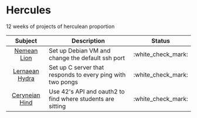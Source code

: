 # Hercules

12 weeks of projects of herculean proportion

| Subject                           | Description                                                | Status               |
| :-:                               | -                                                          | :-:                  |
| [Nemean Lion](nemean_lion/)       | Set up Debian VM and change the default ssh port           | :white\_check\_mark: |
| [Lernaean Hydra](lernaean_hydra/) | Set up C server that responds to every ping with two pongs | :white\_check\_mark: |
| [Ceryneian Hind](ceryneian_hind/) | Use 42's API and oauth2 to find where students are sitting | :white\_check\_mark: |
